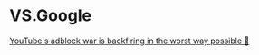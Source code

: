 # VS.Google
[YouTube's adblock war is backfiring in the worst way possible 🤣](https://youtu.be/_GARcKCaUfI)
